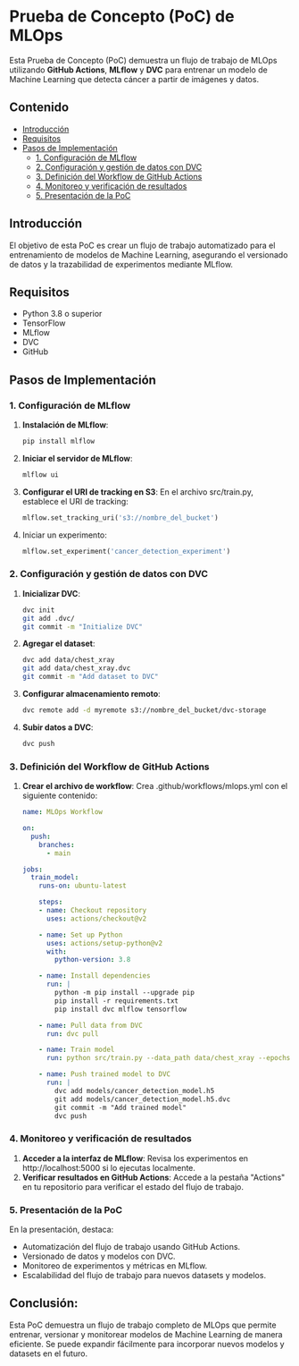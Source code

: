 # Prueba de Concepto (PoC) de MLOps

Esta Prueba de Concepto (PoC) demuestra un flujo de trabajo de MLOps utilizando **GitHub Actions**, **MLflow** y **DVC** para entrenar un modelo de Machine Learning que detecta cáncer a partir de imágenes y datos.

## Contenido

- [Introducción](#introducción)
- [Requisitos](#requisitos)
- [Pasos de Implementación](#pasos-de-implementación)
  - [1. Configuración de MLflow](#1-configuración-de-mlflow)
  - [2. Configuración y gestión de datos con DVC](#2-configuración-y-gestión-de-datos-con-dvc)
  - [3. Definición del Workflow de GitHub Actions](#3-definición-del-workflow-de-github-actions)
  - [4. Monitoreo y verificación de resultados](#4-monitoreo-y-verificación-de-resultados)
  - [5. Presentación de la PoC](#5-presentación-de-la-poc)

## Introducción

El objetivo de esta PoC es crear un flujo de trabajo automatizado para el entrenamiento de modelos de Machine Learning, asegurando el versionado de datos y la trazabilidad de experimentos mediante MLflow. 

## Requisitos

- Python 3.8 o superior
- TensorFlow
- MLflow
- DVC
- GitHub

## Pasos de Implementación

### 1. Configuración de MLflow
   1. **Instalación de MLflow**:
        ```bash
        pip install mlflow
        ```
   2. **Iniciar el servidor de MLflow**:
        ```bash
        mlflow ui
        ```
   3. **Configurar el URI de tracking en S3**:
        En el archivo src/train.py, establece el URI de tracking:
        ```python
        mlflow.set_tracking_uri('s3://nombre_del_bucket')
        ```
   4. Iniciar un experimento:
        ```python
        mlflow.set_experiment('cancer_detection_experiment')
        ```

### 2. Configuración y gestión de datos con DVC
   1. **Inicializar DVC**:
        ```bash
        dvc init
        git add .dvc/
        git commit -m "Initialize DVC"
        ```
   2. **Agregar el dataset**:
        ```bash
        dvc add data/chest_xray
        git add data/chest_xray.dvc
        git commit -m "Add dataset to DVC"
        ```
   3. **Configurar almacenamiento remoto**:
        ```bash
        dvc remote add -d myremote s3://nombre_del_bucket/dvc-storage
        ```
   4. **Subir datos a DVC**:
        ```bash
        dvc push
        ```

### 3. Definición del Workflow de GitHub Actions
   1. **Crear el archivo de workflow**:
      Crea .github/workflows/mlops.yml con el siguiente contenido:

      ```yaml
      name: MLOps Workflow

      on:
        push:
          branches:
            - main

      jobs:
        train_model:
          runs-on: ubuntu-latest

          steps:
          - name: Checkout repository
            uses: actions/checkout@v2

          - name: Set up Python
            uses: actions/setup-python@v2
            with:
              python-version: 3.8

          - name: Install dependencies
            run: |
              python -m pip install --upgrade pip
              pip install -r requirements.txt
              pip install dvc mlflow tensorflow

          - name: Pull data from DVC
            run: dvc pull

          - name: Train model
            run: python src/train.py --data_path data/chest_xray --epochs 10 --batch_size 32

          - name: Push trained model to DVC
            run: |
              dvc add models/cancer_detection_model.h5
              git add models/cancer_detection_model.h5.dvc
              git commit -m "Add trained model"
              dvc push
      ```

### 4. Monitoreo y verificación de resultados
   1. **Acceder a la interfaz de MLflow**:
      Revisa los experimentos en http://localhost:5000 si lo ejecutas localmente.
   2. **Verificar resultados en GitHub Actions**:
      Accede a la pestaña "Actions" en tu repositorio para verificar el estado del flujo de trabajo.

### 5. Presentación de la PoC
   En la presentación, destaca:
   - Automatización del flujo de trabajo usando GitHub Actions.
   - Versionado de datos y modelos con DVC.
   - Monitoreo de experimentos y métricas en MLflow.
   - Escalabilidad del flujo de trabajo para nuevos datasets y modelos.

## Conclusión:
Esta PoC demuestra un flujo de trabajo completo de MLOps que permite entrenar, versionar y monitorear modelos de Machine Learning de manera eficiente. Se puede expandir fácilmente para incorporar nuevos modelos y datasets en el futuro.